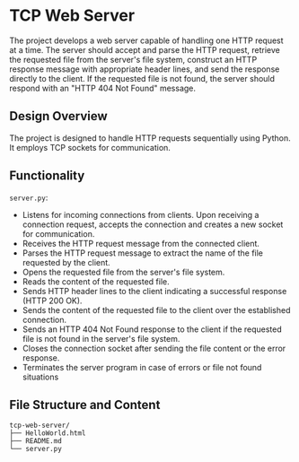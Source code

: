 # TCP Web Server
The project develops a web server capable of handling one HTTP request at a time. The server should accept and parse the HTTP request, retrieve the requested file from the server's file system, construct an HTTP response message with appropriate header lines, and send the response directly to the client. If the requested file is not found, the server should respond with an "HTTP 404 Not Found" message.

## Design Overview
The project is designed to handle HTTP requests sequentially using Python. It employs TCP sockets for communication.

## Functionality
`server.py`:
- Listens for incoming connections from clients. Upon receiving a connection request, accepts the connection and creates a new socket for communication.
- Receives the HTTP request message from the connected client.
- Parses the HTTP request message to extract the name of the file requested by the client.
- Opens the requested file from the server's file system.
- Reads the content of the requested file.
- Sends HTTP header lines to the client indicating a successful response (HTTP 200 OK).
- Sends the content of the requested file to the client over the established connection.
- Sends an HTTP 404 Not Found response to the client if the requested file is not found in the server's file system.
- Closes the connection socket after sending the file content or the error response.
- Terminates the server program in case of errors or file not found situations

## File Structure and Content
```
tcp-web-server/
├── HelloWorld.html
├── README.md
└── server.py
```

